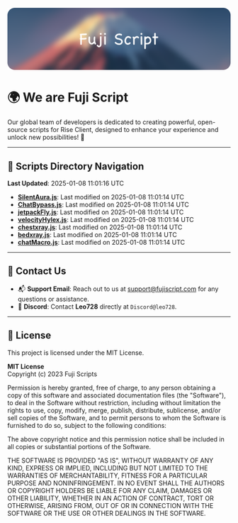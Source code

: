 ![Banner](.github/b.webp)

# 🌍 **We are Fuji Script**

Our global team of developers is dedicated to creating powerful, open-source scripts for Rise Client, designed to enhance your experience and unlock new possibilities! 🌟

---
<!-- SCRIPTS_NAVIGATION_START -->
## 📂 **Scripts Directory Navigation**

**Last Updated**: 2025-01-08 11:01:16 UTC

- **[SilentAura.js](scripts/SilentAura.js)**: Last modified on 2025-01-08 11:01:14 UTC
- **[ChatBypass.js](scripts/ChatBypass.js)**: Last modified on 2025-01-08 11:01:14 UTC
- **[jetpackFly.js](scripts/jetpackFly.js)**: Last modified on 2025-01-08 11:01:14 UTC
- **[velocityHylex.js](scripts/velocityHylex.js)**: Last modified on 2025-01-08 11:01:14 UTC
- **[chestxray.js](scripts/chestxray.js)**: Last modified on 2025-01-08 11:01:14 UTC
- **[bedxray.js](scripts/bedxray.js)**: Last modified on 2025-01-08 11:01:14 UTC
- **[chatMacro.js](scripts/chatMacro.js)**: Last modified on 2025-01-08 11:01:14 UTC

<!-- SCRIPTS_NAVIGATION_END -->

---

## 💬 **Contact Us**  
- 📬 **Support Email**: Reach out to us at [support@fujiscript.com](mailto:support@fujiscript.com) for any questions or assistance.  
- 💬 **Discord**: Contact **Leo728** directly at `Discord@leo728`.

---

## 📜 **License**

This project is licensed under the MIT License.  

**MIT License**  
Copyright (c) 2023 Fuji Scripts  

Permission is hereby granted, free of charge, to any person obtaining a copy of this software and associated documentation files (the "Software"), to deal in the Software without restriction, including without limitation the rights to use, copy, modify, merge, publish, distribute, sublicense, and/or sell copies of the Software, and to permit persons to whom the Software is furnished to do so, subject to the following conditions:  

The above copyright notice and this permission notice shall be included in all copies or substantial portions of the Software.  

THE SOFTWARE IS PROVIDED "AS IS", WITHOUT WARRANTY OF ANY KIND, EXPRESS OR IMPLIED, INCLUDING BUT NOT LIMITED TO THE WARRANTIES OF MERCHANTABILITY, FITNESS FOR A PARTICULAR PURPOSE AND NONINFRINGEMENT. IN NO EVENT SHALL THE AUTHORS OR COPYRIGHT HOLDERS BE LIABLE FOR ANY CLAIM, DAMAGES OR OTHER LIABILITY, WHETHER IN AN ACTION OF CONTRACT, TORT OR OTHERWISE, ARISING FROM, OUT OF OR IN CONNECTION WITH THE SOFTWARE OR THE USE OR OTHER DEALINGS IN THE SOFTWARE.  
